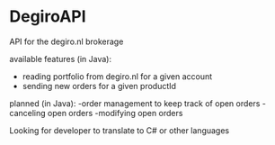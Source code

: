 DegiroAPI
=========

API for the degiro.nl brokerage

available features (in Java):
- reading portfolio from degiro.nl for a given account
- sending new orders for a given productId

planned (in Java):
-order management to keep track of open orders
-canceling open orders
-modifying open orders


Looking for developer to translate to C# or other languages